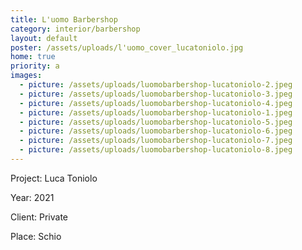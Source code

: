 ```yaml
---
title: L'uomo Barbershop
category: interior/barbershop
layout: default
poster: /assets/uploads/l'uomo_cover_lucatoniolo.jpg
home: true
priority: a
images:
  - picture: /assets/uploads/luomobarbershop-lucatoniolo-2.jpeg
  - picture: /assets/uploads/luomobarbershop-lucatoniolo-3.jpeg
  - picture: /assets/uploads/luomobarbershop-lucatoniolo-4.jpeg
  - picture: /assets/uploads/luomobarbershop-lucatoniolo-1.jpeg
  - picture: /assets/uploads/luomobarbershop-lucatoniolo-5.jpeg
  - picture: /assets/uploads/luomobarbershop-lucatoniolo-6.jpeg
  - picture: /assets/uploads/luomobarbershop-lucatoniolo-7.jpeg
  - picture: /assets/uploads/luomobarbershop-lucatoniolo-8.jpeg
---
```

Project: Luca Toniolo

Year: 2021

Client: Private

Place: Schio
